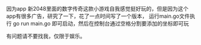 因为app 新2048里面的数字传奇这款小游戏自我感觉挺好玩的，但是因为这个app有很多广告，研究了一下，花了一点时间写了一个版本， 运行main.go文件执行
go run main.go 即可启动，然后在控制台通过空格分割要添加的坐标即可玩

有问题请不要找我，仅限于娱乐。
